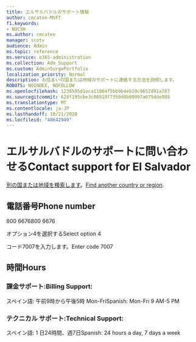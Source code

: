 ```yaml
---
title: エルサルバドルのサポート情報
author: cmcatee-MSFT
f1.keywords:
- NOCSH
ms.author: cmcatee
manager: scotv
audience: Admin
ms.topic: reference
ms.service: o365-administration
ms.collection: Adm_Support
ms.custom: AdminSurgePortfolio
localization_priority: Normal
description: お住まいの国または地域のサポートに連絡する方法を説明します。
ROBOTS: NOINDEX, NOFOLLOW
ms.openlocfilehash: 1238595d1eca11004f5bb9b4eb19c9652d91a787
ms.sourcegitcommit: 628f195cbe3c00910f7350d8b09997a675dde989
ms.translationtype: MT
ms.contentlocale: ja-JP
ms.lasthandoff: 10/21/2020
ms.locfileid: "48642949"
---
```

# <a name="contact-support-for-el-salvador"></a><span data-ttu-id="d7070-103">エルサルバドルのサポートに問い合わせる</span><span class="sxs-lookup"><span data-stu-id="d7070-103">Contact support for El Salvador</span></span>

<span data-ttu-id="d7070-104">[別の国または地域を検索します](../contact-support-for-business-products.md)。</span><span class="sxs-lookup"><span data-stu-id="d7070-104">[Find another country or region](../contact-support-for-business-products.md).</span></span>

## <a name="phone-number"></a><span data-ttu-id="d7070-105">電話番号</span><span class="sxs-lookup"><span data-stu-id="d7070-105">Phone number</span></span>
<span data-ttu-id="d7070-106">800 6676</span><span class="sxs-lookup"><span data-stu-id="d7070-106">800 6676</span></span>

<span data-ttu-id="d7070-107">オプション4を選択する</span><span class="sxs-lookup"><span data-stu-id="d7070-107">Select option 4</span></span>

<span data-ttu-id="d7070-108">コード7007を入力します。</span><span class="sxs-lookup"><span data-stu-id="d7070-108">Enter code 7007</span></span>

## <a name="hours"></a><span data-ttu-id="d7070-109">時間</span><span class="sxs-lookup"><span data-stu-id="d7070-109">Hours</span></span>
### <a name="billing-support"></a><span data-ttu-id="d7070-110">課金サポート:</span><span class="sxs-lookup"><span data-stu-id="d7070-110">Billing Support:</span></span>

<span data-ttu-id="d7070-111">スペイン語: 午前9時から午後5時 Mon-Fri</span><span class="sxs-lookup"><span data-stu-id="d7070-111">Spanish: Mon-Fri 9 AM-5 PM</span></span>

### <a name="technical-support"></a><span data-ttu-id="d7070-112">テクニカル サポート:</span><span class="sxs-lookup"><span data-stu-id="d7070-112">Technical Support:</span></span>

<span data-ttu-id="d7070-113">スペイン語: 1 日24時間、週7日</span><span class="sxs-lookup"><span data-stu-id="d7070-113">Spanish: 24 hours a day, 7 days a week</span></span>
